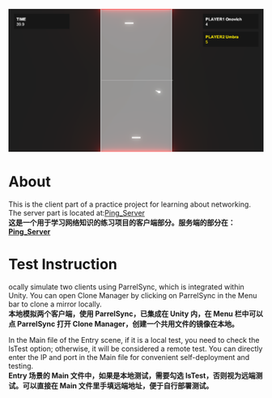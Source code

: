 ![](https://github.com/onovich/Ping/blob/main/Assets/Resources_Sample/Cover_Sample.png)

# About
This is the client part of a practice project for learning about networking. The server part is located at:[Ping_Server](https://github.com/onovich/Ping_Server)<br/>
**这是一个用于学习网络知识的练习项目的客户端部分。服务端的部分在：[Ping_Server](https://github.com/onovich/Ping_Server)**

# Test Instruction
ocally simulate two clients using ParrelSync, which is integrated within Unity. You can open Clone Manager by clicking on ParrelSync in the Menu bar to clone a mirror locally.<br/>
**本地模拟两个客户端，使用 ParrelSync，已集成在 Unity 内，在 Menu 栏中可以点 ParrelSync 打开 Clone Manager，创建一个共用文件的镜像在本地。**

In the Main file of the Entry scene, if it is a local test, you need to check the IsTest option; otherwise, it will be considered a remote test. You can directly enter the IP and port in the Main file for convenient self-deployment and testing.<br/>
**Entry 场景的 Main 文件中，如果是本地测试，需要勾选 IsTest，否则视为远端测试。可以直接在 Main 文件里手填远端地址，便于自行部署测试。**
